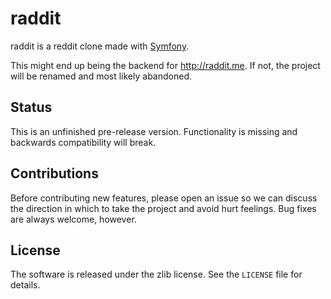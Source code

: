 raddit
======

raddit is a reddit clone made with [Symfony](https://symfony.com/).

This might end up being the backend for <http://raddit.me>. If not, the project
will be renamed and most likely abandoned.

## Status

This is an unfinished pre-release version. Functionality is missing and 
backwards compatibility will break.

## Contributions

Before contributing new features, please open an issue so we can discuss the
direction in which to take the project and avoid hurt feelings. Bug fixes are 
always welcome, however.

## License

The software is released under the zlib license. See the `LICENSE` file for 
details.
